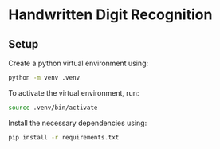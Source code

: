 # Handwritten Digit Recognition

## Setup

Create a python virtual environment using:

```zsh
python -m venv .venv
```

To activate the virtual environment, run:

```zsh
source .venv/bin/activate
```

Install the necessary dependencies using:

```zsh
pip install -r requirements.txt
```

